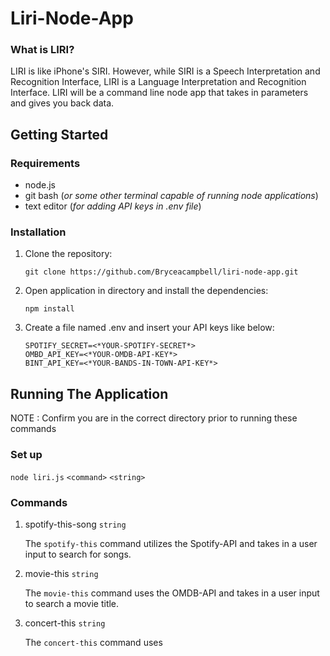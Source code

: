 # Liri-Node-App

### **What is LIRI?**

LIRI is like iPhone's SIRI. However, while SIRI is a Speech Interpretation and Recognition Interface, LIRI is a Language Interpretation and Recognition Interface. LIRI will be a command line node app that takes in parameters and gives you back data.

## Getting Started

### **Requirements**

* node.js
* git bash (*or some other terminal capable of running node applications*)
* text editor (*for adding API keys in .env file*)

### **Installation**

1. Clone the repository:

    `git clone https://github.com/Bryceacampbell/liri-node-app.git`

2.  Open application in directory and install the dependencies:

    `npm install`

3. Create a file named .env and insert your API keys like below:

    ```SPOTIFY_ID=<*YOUR-SPOTIFY-ID*>  
    SPOTIFY_SECRET=<*YOUR-SPOTIFY-SECRET*>  
    OMBD_API_KEY=<*YOUR-OMDB-API-KEY*>  
    BINT_API_KEY=<*YOUR-BANDS-IN-TOWN-API-KEY*>
    ```

## Running The Application

NOTE : Confirm you are in the correct directory prior to running these commands
    
### **Set up**

`node liri.js` `<command>` `<string>`

### **Commands**

1. spotify-this-song `string`

    The `spotify-this` command utilizes the Spotify-API and takes in a user input to search for songs.

2. movie-this `string`

    The `movie-this` command uses the OMDB-API and takes in a user input to search a movie title.

3. concert-this `string`

    The `concert-this` command uses




